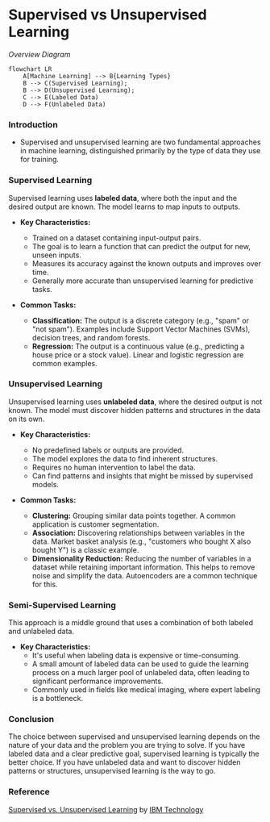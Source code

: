 # Supervised vs Unsupervised Learning

_Overview Diagram_

```mermaid
flowchart LR
    A[Machine Learning] --> B{Learning Types}
    B --> C(Supervised Learning);
    B --> D(Unsupervised Learning);
    C --> E(Labeled Data)
    D --> F(Unlabeled Data)
```

### Introduction

- Supervised and unsupervised learning are two fundamental approaches in machine learning, distinguished primarily by the type of data they use for training.

### Supervised Learning

Supervised learning uses **labeled data**, where both the input and the desired output are known. The model learns to map inputs to outputs.

- **Key Characteristics:**
  - Trained on a dataset containing input-output pairs.
  - The goal is to learn a function that can predict the output for new, unseen inputs.
  - Measures its accuracy against the known outputs and improves over time.
  - Generally more accurate than unsupervised learning for predictive tasks.

- **Common Tasks:**
  - **Classification:** The output is a discrete category (e.g., "spam" or "not spam"). Examples include Support Vector Machines (SVMs), decision trees, and random forests.
  - **Regression:** The output is a continuous value (e.g., predicting a house price or a stock value). Linear and logistic regression are common examples.

### Unsupervised Learning

Unsupervised learning uses **unlabeled data**, where the desired output is not known. The model must discover hidden patterns and structures in the data on its own.

- **Key Characteristics:**
  - No predefined labels or outputs are provided.
  - The model explores the data to find inherent structures.
  - Requires no human intervention to label the data.
  - Can find patterns and insights that might be missed by supervised models.

- **Common Tasks:**
  - **Clustering:** Grouping similar data points together. A common application is customer segmentation.
  - **Association:** Discovering relationships between variables in the data. Market basket analysis (e.g., "customers who bought X also bought Y") is a classic example.
  - **Dimensionality Reduction:** Reducing the number of variables in a dataset while retaining important information. This helps to remove noise and simplify the data. Autoencoders are a common technique for this.

### Semi-Supervised Learning

This approach is a middle ground that uses a combination of both labeled and unlabeled data.

- **Key Characteristics:**
  - It's useful when labeling data is expensive or time-consuming.
  - A small amount of labeled data can be used to guide the learning process on a much larger pool of unlabeled data, often leading to significant performance improvements.
  - Commonly used in fields like medical imaging, where expert labeling is a bottleneck.

### Conclusion

The choice between supervised and unsupervised learning depends on the nature of your data and the problem you are trying to solve. If you have labeled data and a clear predictive goal, supervised learning is typically the better choice. If you have unlabeled data and want to discover hidden patterns or structures, unsupervised learning is the way to go.

### Reference

[Supervised vs. Unsupervised Learning](https://www.youtube.com/watch?v=W01tIRP_Rqs) by [IBM Technology](https://www.youtube.com/@IBMTechnology)

